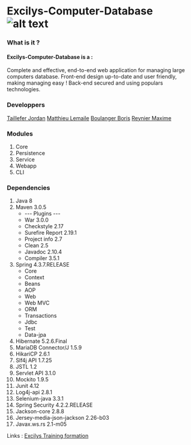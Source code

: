 # Excilys-Computer-Database ![alt text][logo]

[logo]:http://excilysffg.cluster003.ovh.net/wp-content/uploads/2017/01/excilys495-295.png "Logo Excilys"
### What is it ?
#### Excilys-Computer-Database is a :
Complete and effective, end-to-end web application for managing large computers database.
Front-end design up-to-date and user friendly, making managing easy !
Back-end secured and using populars technologies.

### Developpers 
[Taillefer Jordan](https://github.com/jordantaillefer/)
[Matthieu Lemaile](https://github.com/MatthieuLemaile/)
[Boulanger Boris](https://github.com/borisblngr")
[Reynier Maxime](https://github.com/MaximeRnR/)



### Modules

1. Core
2. Persistence
3. Service
4. Webapp
5. CLI


### Dependencies

1. Java 8
2. Maven 3.0.5
   * --- Plugins ---
   * War 3.0.0
   * Checkstyle  2.17
   * Surefire Report 2.19.1
   * Project info 2.7
   * Clean 2.5
   * Javadoc 2.10.4
   * Compiler 3.5.1
3. Spring 4.3.7.RELEASE
   * Core
   * Context
   * Beans
   * AOP
   * Web
   * Web MVC
   * ORM
   * Transactions
   * Jdbc
   * Test
   * Data-jpa 
4. Hibernate 5.2.6.Final
5. MariaDB Connector/J 1.5.9
6. HikariCP 2.6.1
7. Slf4j API 1.7.25
8. JSTL 1.2
9. Servlet API 3.1.0
10. Mockito 1.9.5
11. Junit 4.12
12. Log4j-api 2.8.1
13. Selenium-java 3.3.1
14. Spring Security 4.2.2.RELEASE
15. Jackson-core 2.8.8
16. Jersey-media-json-jackson 2.26-b03
17. Javax.ws.rs 2.1-m05

Links : 
[Excilys Training formation](https://github.com/excilys/training-java "Github of the formation")





